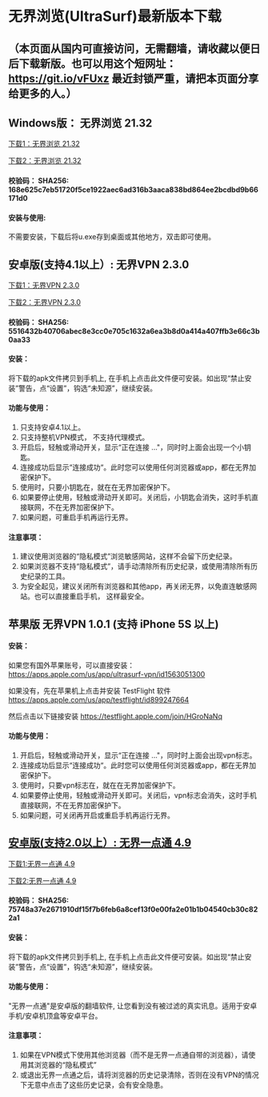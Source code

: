
# 无界浏览(UltraSurf)最新版本下载
## （本页面从国内可直接访问，无需翻墙，请收藏以便日后下载新版。也可以用这个短网址： https://git.io/vFUxz 最近封锁严重，请把本页面分享给更多的人。）

## Windows版： 无界浏览 21.32

[下载1：无界浏览 21.32](https://github.com/wujieliulan/download/raw/master/u.exe)

[下载2：无界浏览 21.32](https://983fmtheword.world/download/u.exe)

#### 校验码： SHA256: 168e625c7eb51720f5ce1922aec6ad316b3aaca838bd864ee2bcdbd9b66171d0

#### 安装与使用:
不需要安装，下载后将u.exe存到桌面或其他地方，双击即可使用。


## 安卓版(支持4.1以上）: 无界VPN 2.3.0

[下载1：无界VPN 2.3.0](https://jynpos.com/download/raw/master/u.apk)

[下载2：无界VPN 2.3.0](https://jynpos.com/download/u.apk)

#### 校验码： SHA256: 5516432b40706abec8e3cc0e705c1632a6ea3b8d0a414a407ffb3e66c3b0aa33

#### 安装：

将下载的apk文件拷贝到手机上, 在手机上点击此文件便可安装。如出现“禁止安装”警告，点“设置”，钩选“未知源”，继续安装。

#### 功能与使用：

1. 只支持安卓4.1以上。
2. 只支持整机VPN模式， 不支持代理模式。
3. 开启后，轻触或滑动开关，显示“正在连接 ..."，同时时上面会出现一个小钥匙。
4. 连接成功后显示“连接成功“。此时您可以使用任何浏览器或app，都在无界加密保护下。
5. 使用时，只要小钥匙在，就在在无界加密保护下。
6. 如果要停止使用，轻触或滑动开关即可。关闭后，小钥匙会消失，这时手机直接联网，不在无界加密保护下。
7. 如果问题，可重启手机再运行无界。

#### 注意事项：
1. 建议使用浏览器的“隐私模式”浏览敏感网站，这样不会留下历史纪录。
2. 如果浏览器不支持“隐私模式”，请手动清除所有历史纪录，或使用清除所有历史纪录的工具。
3. 为安全起见，建议关闭所有浏览器和其他app，再关闭无界，以免直连敏感网站。也可以直接重启手机， 这样最安全。

## 苹果版 无界VPN 1.0.1 (支持 iPhone 5S 以上)

#### 安装：

如果您有国外苹果账号，可以直接安装：
https://apps.apple.com/us/app/ultrasurf-vpn/id1563051300

如果没有，先在苹果机上点击并安装 TestFlight 软件
https://apps.apple.com/us/app/testflight/id899247664

然后点击以下链接安装
https://testflight.apple.com/join/HGroNaNq

#### 功能与使用：

1. 开启后，轻触或滑动开关，显示“正在连接 ..."，同时时上面会出现vpn标志。
2. 连接成功后显示“连接成功“。此时您可以使用任何浏览器或app，都在无界加密保护下。
5. 使用时，只要vpn标志在，就在在无界加密保护下。
6. 如果要停止使用，轻触或滑动开关即可。关闭后，vpn标志会消失，这时手机直接联网，不在无界加密保护下。
7. 如果问题，可关闭再开启或重启手机再运行无界。


## [安卓版(支持2.0以上）: 无界一点通 4.9](https://github.com/wujieliulan/download/raw/master/um.apk)

[下载1:无界一点通 4.9](https://github.com/wujieliulan/download/raw/master/um.apk)

[下载2:无界一点通 4.9](https://jynpos.com/download/um.apk)

#### 校验码： SHA256:  75748a37e2671910df15f7b6feb6a8cef13f0e00fa2e01b1b04540cb30c822a1

#### 安装：

将下载的apk文件拷贝到手机上, 在手机上点击此文件便可安装。如出现“禁止安装”警告，点“设置”，钩选“未知源”，继续安装。

#### 功能与使用：

"无界一点通"是安卓版的翻墙软件, 让您看到没有被过滤的真实讯息。适用于安卓手机/安卓机顶盒等安卓平台。

#### 注意事项：
1. 如果在VPN模式下使用其他浏览器（而不是无界一点通自带的浏览器），请使用其浏览器的“隐私模式”
2. 或退出无界一点通之后，请将浏览器的历史记录清除，否则在没有VPN的情况下无意中点击了这些历史记录，会有安全隐患。
